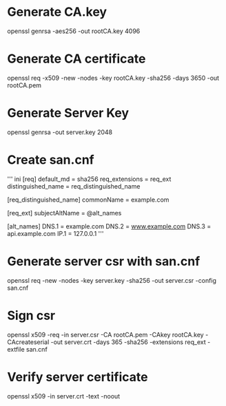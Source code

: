 # Generate CA.key
openssl genrsa -aes256 -out rootCA.key 4096

# Generate CA certificate
openssl req -x509 -new -nodes -key rootCA.key -sha256 -days 3650 -out rootCA.pem

# Generate Server Key
openssl genrsa -out server.key 2048

# Create san.cnf

'''
ini
[req]
default_md = sha256
req_extensions = req_ext
distinguished_name = req_distinguished_name

[req_distinguished_name]
commonName = example.com

[req_ext]
subjectAltName = @alt_names

[alt_names]
DNS.1 = example.com
DNS.2 = www.example.com
DNS.3 = api.example.com
IP.1 = 127.0.0.1
'''

# Generate server csr with san.cnf
openssl req -new -nodes -key server.key -sha256 -out server.csr -config san.cnf

# Sign csr
openssl x509 -req -in server.csr -CA rootCA.pem -CAkey rootCA.key -CAcreateserial -out server.crt -days 365 -sha256 -extensions req_ext -extfile san.cnf

# Verify server certificate
openssl x509 -in server.crt -text -noout

